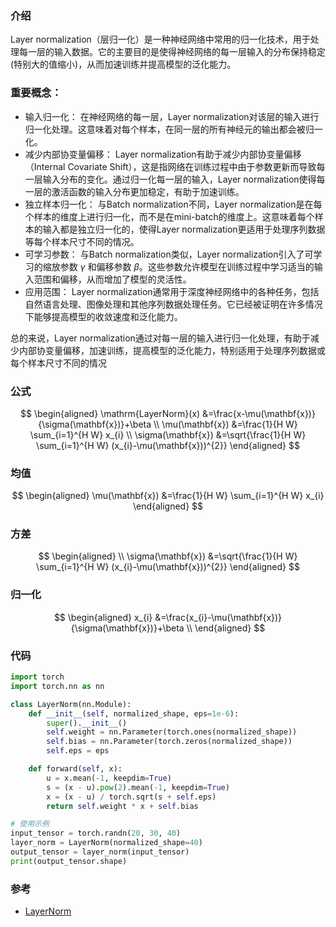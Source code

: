 ### 介绍
Layer normalization（层归一化）是一种神经网络中常用的归一化技术，用于处理每一层的输入数据。它的主要目的是使得神经网络的每一层输入的分布保持稳定(特别大的值缩小)，从而加速训练并提高模型的泛化能力。

### 重要概念：

- 输入归一化： 在神经网络的每一层，Layer normalization对该层的输入进行归一化处理。这意味着对每个样本，在同一层的所有神经元的输出都会被归一化。
- 减少内部协变量偏移： Layer normalization有助于减少内部协变量偏移（Internal Covariate Shift），这是指网络在训练过程中由于参数更新而导致每一层输入分布的变化。通过归一化每一层的输入，Layer normalization使得每一层的激活函数的输入分布更加稳定，有助于加速训练。
- 独立样本归一化： 与Batch normalization不同，Layer normalization是在每个样本的维度上进行归一化，而不是在mini-batch的维度上。这意味着每个样本的输入都是独立归一化的，使得Layer normalization更适用于处理序列数据等每个样本尺寸不同的情况。
- 可学习参数： 与Batch normalization类似，Layer normalization引入了可学习的缩放参数 $\gamma$ 和偏移参数 $\beta$。这些参数允许模型在训练过程中学习适当的输入范围和偏移，从而增加了模型的灵活性。
- 应用范围： Layer normalization通常用于深度神经网络中的各种任务，包括自然语言处理、图像处理和其他序列数据处理任务。它已经被证明在许多情况下能够提高模型的收敛速度和泛化能力。

总的来说，Layer normalization通过对每一层的输入进行归一化处理，有助于减少内部协变量偏移，加速训练，提高模型的泛化能力，特别适用于处理序列数据或每个样本尺寸不同的情况

### 公式
$$
\begin{aligned}
\mathrm{LayerNorm}(x) &=\frac{x-\mu(\mathbf{x})}{\sigma(\mathbf{x})}+\beta \\
\mu(\mathbf{x}) &=\frac{1}{H W} \sum_{i=1}^{H W} x_{i} \\
\sigma(\mathbf{x}) &=\sqrt{\frac{1}{H W} \sum_{i=1}^{H W} (x_{i}-\mu(\mathbf{x}))^{2}}
\end{aligned}
$$

### 均值
$$
\begin{aligned}
\mu(\mathbf{x}) &=\frac{1}{H W} \sum_{i=1}^{H W} x_{i} 
\end{aligned}
$$

### 方差
$$
\begin{aligned}
\\
\sigma(\mathbf{x}) &=\sqrt{\frac{1}{H W} \sum_{i=1}^{H W} (x_{i}-\mu(\mathbf{x}))^{2}}
\end{aligned}
$$

### 归一化
$$
\begin{aligned}
x_{i} &=\frac{x_{i}-\mu(\mathbf{x})}{\sigma(\mathbf{x})}+\beta \\
\end{aligned}
$$


### 代码
```python
import torch
import torch.nn as nn

class LayerNorm(nn.Module):
    def __init__(self, normalized_shape, eps=1e-6):
        super().__init__()
        self.weight = nn.Parameter(torch.ones(normalized_shape))
        self.bias = nn.Parameter(torch.zeros(normalized_shape))
        self.eps = eps

    def forward(self, x):
        u = x.mean(-1, keepdim=True)
        s = (x - u).pow(2).mean(-1, keepdim=True)
        x = (x - u) / torch.sqrt(s + self.eps)
        return self.weight * x + self.bias

# 使用示例
input_tensor = torch.randn(20, 30, 40)
layer_norm = LayerNorm(normalized_shape=40)
output_tensor = layer_norm(input_tensor)
print(output_tensor.shape)
```
            
### 参考
- [LayerNorm](https://pytorch.org/docs/stable/generated/torch.nn.LayerNorm.html#torch.nn.LayerNorm)

